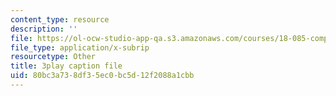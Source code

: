 ```yaml
---
content_type: resource
description: ''
file: https://ol-ocw-studio-app-qa.s3.amazonaws.com/courses/18-085-computational-science-and-engineering-i-fall-2008/80bc3a738df35ec0bc5d12f2088a1cbb_hYaOtW4XY4.vtt
file_type: application/x-subrip
resourcetype: Other
title: 3play caption file
uid: 80bc3a73-8df3-5ec0-bc5d-12f2088a1cbb
---
```


